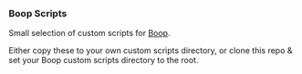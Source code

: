 ### Boop Scripts

Small selection of custom scripts for [Boop](https://github.com/IvanMathy/Boop).

Either copy these to your own custom scripts directory, or clone this repo & set your Boop custom scripts directory to the root.